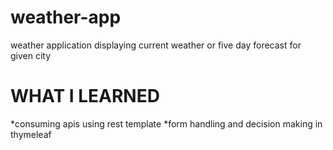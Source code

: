 # weather-app
weather application displaying current weather or five day forecast for given city

# WHAT I LEARNED
*consuming apis using rest template
*form handling and decision making in thymeleaf
